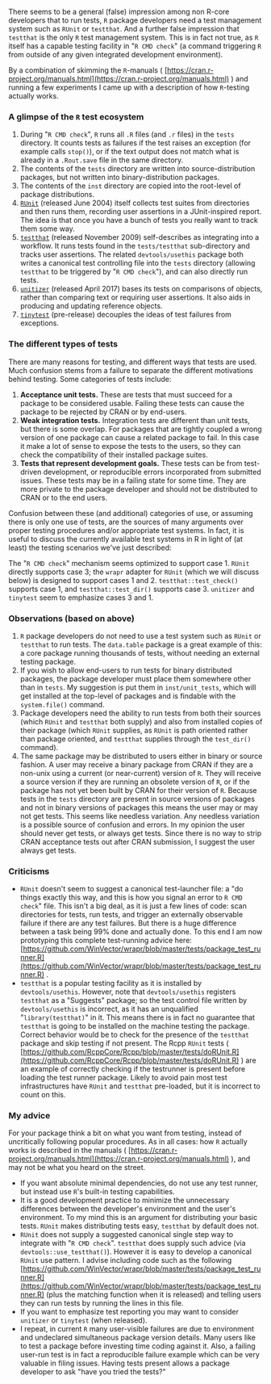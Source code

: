 
There seems to be a general (false) impression among non R-core developers that to run tests, `R` package developers need a test management system such as `RUnit` or `testthat`. And a further false impression that `testthat` is the only `R` test management system. This is in fact not true, as `R` itself has a capable testing facility in "`R CMD check`" (a command triggering `R` from outside of any given integrated development environment).

By a combination of skimming the `R`-manuals ( [https://cran.r-project.org/manuals.html](https://cran.r-project.org/manuals.html) ) and running a few experiments I came up with a description of how `R`-testing actually works.



### A glimpse of the `R` test ecosystem

  1) During "`R CMD check`", `R` runs all `.R` files (and `.r` files) in the `tests` directory. It counts tests as failures if the test raises an exception (for example calls `stop()`), or if the text output does not match what is already in a `.Rout.save` file in the same directory.
  2) The contents of the `tests` directory are written into source-distribution packages, but not written into binary-distribution packages.
  3) The contents of the `inst` directory are copied into the root-level of package distributions.
  4) [`RUnit`](https://CRAN.R-project.org/package=RUnit) (released June 2004) itself collects test suites from directories and then runs them, recording user assertions in a JUnit-inspired report.  The idea is that once you have a bunch of tests you really want to track them some way.
  5) [`testthat`](https://CRAN.R-project.org/package=testthat) (released November 2009) self-describes as integrating into a workflow. It runs tests found in the `tests/testthat` sub-directory and tracks user assertions. The related `devtools/usethis` package both writes a canonical test controlling file into the `tests` directory (allowing `testthat` to be triggered by "`R CMD check`"), and can also directly run tests.
  6) [`unitizer`](https://CRAN.R-project.org/package=unitizer) (released April 2017) bases its tests on comparisons of objects, rather than comparing text or requiring user assertions. It also aids in producing and updating reference objects.
  7) [`tinytest`](https://github.com/markvanderloo/tinytest) (pre-release) decouples the ideas of test failures from exceptions.


### The different types of tests

There are many reasons for testing, and different ways that tests are used. Much confusion stems from a failure to separate the different motivations behind testing. Some categories of tests include:

  1) **Acceptance unit tests.** These are tests that must succeed for a package to be considered usable.  Failing these tests can cause the package to be rejected by CRAN or by end-users.
  2) **Weak integration tests.** Integration tests are different than unit tests, but there is some overlap. For packages that are tightly coupled a wrong version of one package can cause a related package to fail. In this case it make a lot of sense to expose the tests to the users, so they can check the compatibility of their installed package suites.
  3) **Tests that represent development goals.** These tests can be from test-driven development, or reproducible errors incorporated from submitted issues. These tests may be in a failing state for some time. They are more private to the package developer and should not be distributed to CRAN or to the end users.
  
Confusion between these (and additional) categories of use, or assuming there is only one use of tests, are the sources of many arguments over proper testing procedures and/or appropriate test systems. In fact, it is useful to discuss the currently available test systems in R in light of (at least) the testing scenarios we've just described:

The "`R CMD check`" mechanism seems optimized to support case 1. `RUnit` directly supports case 3; the `wrapr` adapter for `RUnit` (which we will discuss below) is designed to support cases 1 and 2. `testthat::test_check()` supports case 1, and `testthat::test_dir()` supports case 3. `unitizer` and `tinytest` seem to emphasize cases 3 and 1.

### Observations (based on above)

  1) `R` package developers do not need to use a test system such as `RUnit` or `testthat` to run tests.  The `data.table` package is a great example of this: a core package running thousands of tests, without needing an external testing package.  
  2) If you wish to allow end-users to run tests for binary distributed packages, the package developer must place them somewhere other than in `tests`.  My suggestion is put them in `inst/unit_tests`, which will get installed at the top-level of packages and is findable with the `system.file()` command.  
  3) Package developers need the ability to run tests from both their sources (which `RUnit` and `testthat` both supply) and also from installed copies of their package (which `RUnit` supplies, as `RUnit` is path oriented rather than package oriented, and `testthat` supplies through the `test_dir()` command).  
  4) The same package may be distributed to users either in binary or source fashion.  A user may receive a binary package from CRAN if they are a non-unix using a current (or near-current) version of `R`.  They will receive a source version if they are running an obsolete version of `R`, or if the package has not yet been built by CRAN for their version of `R`. Because tests in the `tests` directory are present in source versions of packages and not in binary versions of packages this means the user may or may not get tests.  This seems like needless variation. Any needless variation is a possible source of confusion and errors. In my opinion the user should never get tests, or always get tests.  Since there is no way to strip CRAN acceptance tests out after CRAN submission, I suggest the user always get tests. 


### Criticisms

  * `RUnit` doesn't seem to suggest a canonical test-launcher file: a "do things exactly this way, and this is how you signal an error to `R CMD check`" file.  This isn't a big deal, as it is just a few lines of code: scan directories for tests, run tests, and trigger an externally observable failure if there are any test failures. But there is a huge difference between a task being 99% done and actually done. To this end I am now prototyping this complete test-running advice here: [https://github.com/WinVector/wrapr/blob/master/tests/package_test_runner.R](https://github.com/WinVector/wrapr/blob/master/tests/package_test_runner.R) .
  * `testthat` is a popular testing facility as it is installed by `devtools/usethis`.  However, note that `devtools/usethis` registers `testthat` as a "Suggests" package; so the test control file written by `devtools/usethis` is incorrect, as it has an unqualified "`library(testthat)`" in it. This means there is in fact no guarantee that `testthat` is going to be installed on the machine testing the package. Correct behavior would be to check for the presence of the `testthat` package and skip testing if not present.  The Rcpp `RUnit` tests ( [https://github.com/RcppCore/Rcpp/blob/master/tests/doRUnit.R](https://github.com/RcppCore/Rcpp/blob/master/tests/doRUnit.R) ) are an example of correctly checking if the testrunner is present before loading the test runner package.  Likely to avoid pain most test infrastructures have `RUnit` and `testthat` pre-loaded, but it is incorrect to count on this.


### My advice

For your package think a bit on what you want from testing, instead of uncritically following popular procedures. As in all cases: how `R` actually works is described in the manuals ( [https://cran.r-project.org/manuals.html](https://cran.r-project.org/manuals.html) ), and may not be what you heard on the street.

  * If you want absolute minimal dependencies, do not use any test runner, but instead use `R`'s built-in testing capabilities.
  * It is a good development practice to minimize the unnecessary differences between the developer's environment and the user's environment. To my mind this is an argument for distributing your basic tests.  `RUnit` makes distributing tests easy, `testthat` by default does not.
  * `RUnit` does not supply a suggested canonical single step way to integrate with "`R CMD check`". `testthat` does supply such advice (via `devtools::use_testthat()`). However it is easy to develop a canonical `RUnit` use pattern. I advise including code such as the following [https://github.com/WinVector/wrapr/blob/master/tests/package_test_runner.R](https://github.com/WinVector/wrapr/blob/master/tests/package_test_runner.R) (plus the matching function when it is released) and telling users they can run tests by running the lines in this file.
  * If you want to emphasize test reporting you may want to consider `unitizer` or `tinytest` (when released).
  * I repeat, in current `R` many user-visible failures are due to environment and undeclared simultaneous package version details. Many users like to test a package before investing time coding against it.  Also, a failing user-run test is in fact a reproducible failure example which can be very valuable in filing issues.  Having tests present allows a package developer to ask "have you tried the tests?"


